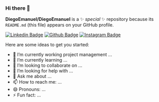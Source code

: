 ### Hi there 👋
**DiegoEmanuel/DiegoEmanuel** is a ✨ _special_ ✨ repository because its `README.md` (this file) appears on your GitHub profile.

[![Linkedin Badge](https://img.shields.io/badge/-Diego%20Emanuel-6633cc?style=flat-square&logo=Linkedin&logoColor=white&link=https://www.linkedin.com/in/diego-emanuel-69ab4a162/)](https://www.linkedin.com/in/diego-emanuel-69ab4a162/) 
[![Github Badge](https://img.shields.io/badge/-Diego%20Emanuel-6633cc?style=flat-square&logo=Github&logoColor=white&link=https://github.com/DiegoEmanuel/)](https://github.com/DiegoEmanuel/) 
[![Instagram Badge](https://img.shields.io/badge/-Diego%20Emanuel-6633cc?style=flat-square&logo=Instagram&logoColor=white&link=https://instagram.com/diego.efc/)](https://instagram.com/diego.efc/) 


Here are some ideas to get you started:

- 🔭 I’m currently working project management ...
- 🌱 I’m currently learning ...
- 👯 I’m looking to collaborate on ...
- 🤔 I’m looking for help with ...
- 💬 Ask me about ...
- 📫 How to reach me: ...
- 😄 Pronouns: ...
- ⚡ Fun fact: ...

